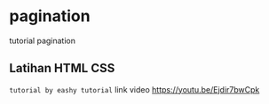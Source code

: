 # pagination
tutorial pagination

## Latihan HTML CSS
  ```tutorial by eashy tutorial```
      link video
      https://youtu.be/Ejdir7bwCpk
